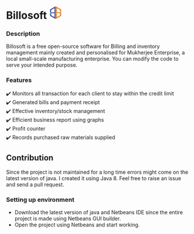 # Billosoft <img src="src/mydbmanager/Billosoft.png" alt="Billosoft logo" height=35px/>
### Description
Billosoft is a free open-source software for Billing and inventory management mainly created and personalised for Mukherjee Enterprise, a local small-scale manufacturing enterprise.
You can modify the code to serve your intended purpose.
### Features
:heavy_check_mark: Monitors all transaction for each client to stay within the credit limit<br>
:heavy_check_mark: Generated bills and payment receipt<br>
:heavy_check_mark: Effective inventory/stock management<br>
:heavy_check_mark: Efficient business report using graphs<br>
:heavy_check_mark: Profit counter<br>
:heavy_check_mark: Records purchased raw materials supplied<br>
## Contribution
Since the project is not maintained for a long time errors might come on the latest version of java. I created it using Java 8. Feel free to raise an issue and send a pull request. 
### Setting up environment
* Download the latest version of java and Netbeans IDE since the entire project is made using Netbeans GUI builder.
* Open the project using Netbeans and start working.
